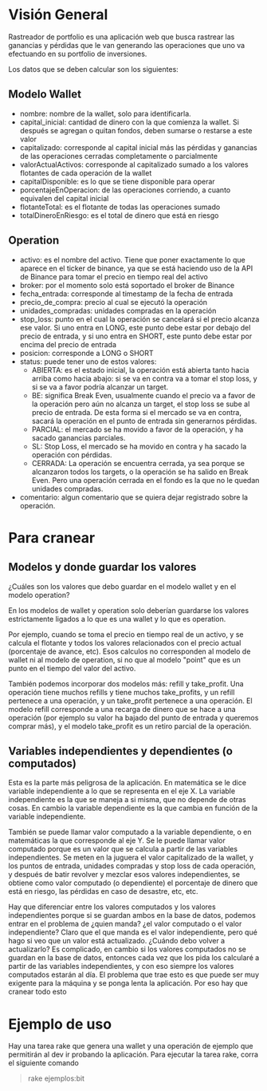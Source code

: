 # Visión General

Rastreador de portfolio es una aplicación web que busca rastrear las ganancias y pérdidas que
le van generando las operaciones que uno va efectuando en su portfolio de inversiones.

Los datos que se deben calcular son los siguientes:

## Modelo Wallet

- nombre: nombre de la wallet, solo para identificarla.
- capital_inicial: cantidad de dinero con la que comienza la wallet. Si después se agregan o quitan fondos, deben sumarse o restarse a este valor
- capitalizado: corresponde al capital inicial más las pérdidas y ganancias de las operaciones cerradas completamente o parcialmente
- valorActualActivos: corresponde al capitalizado sumado a los valores flotantes de cada operación de la wallet
- capitalDisponible: es lo que se tiene disponible para operar
- porcentajeEnOperacion: de las operaciones corriendo, a cuanto equivalen del capital inicial
- flotanteTotal: es el flotante de todas las operaciones sumado
- totalDineroEnRiesgo: es el total de dinero que está en riesgo

## Operation

- activo: es el nombre del activo. Tiene que poner exactamente lo que aparece en el ticker
de binance, ya que se está haciendo uso de la API de Binance para tomar el precio en tiempo real del activo
- broker: por el momento solo está soportado el broker de Binance
- fecha_entrada: corresponde al timestamp de la fecha de entrada
- precio_de_compra: precio al cual se ejecutó la operación
- unidades_compradas: unidades compradas en la operación
- stop_loss: punto en el cual la operación se cancelará si el precio alcanza ese valor. Si uno entra en LONG, este punto debe estar por debajo del precio de entrada, y si uno entra en SHORT, este punto debe estar por encima del precio de entrada
- posicion: corresponde a LONG o SHORT
- status: puede tener uno de estos valores:
  - ABIERTA: es el estado inicial, la operación está abierta tanto hacia arriba como hacia abajo: si se va en contra va a tomar el stop loss, y si se va a favor podría alcanzar un target.
  - BE: significa Break Even, usualmente cuando el precio va a favor de la operación pero aún no alcanza un target, el stop loss se sube al precio de entrada. De esta forma si el mercado se va en contra, sacará la operación en el punto de entrada sin generarnos pérdidas.
  - PARCIAL: el mercado se ha movido a favor de la operación, y ha sacado ganancias parciales.
  - SL: Stop Loss, el mercado se ha movido en contra y ha sacado la operación con pérdidas.
  - CERRADA: La operación se encuentra cerrada, ya sea porque se alcanzaron todos los targets, o la operación se ha salido en Break Even. Pero una operación cerrada en el fondo es la que no le quedan unidades compradas.
- comentario: algun comentario que se quiera dejar registrado sobre la operación.

# Para cranear

## Modelos y donde guardar los valores

¿Cuáles son los valores que debo guardar en el modelo wallet y en el modelo operation?

En los modelos de wallet y operation solo deberían guardarse los valores estrictamente ligados a lo que es una wallet y lo que es operation.

Por ejemplo, cuando se toma el precio en tiempo real de un activo, y se calcula el flotante y todos los valores relacionados con el precio actual (porcentaje de avance, etc). Esos calculos no corresponden al modelo de wallet ni al modelo de operation, si no que al modelo "point" que es un punto en el tiempo del valor del activo.

También podemos incorporar dos modelos más: refill y take_profit. Una operación tiene muchos refills y tiene muchos take_profits, y un refill pertenece a una operación, y un take_profit pertenece a una operación. El modelo refill corresponde a una recarga de dinero que se hace a una operación (por ejemplo su valor ha bajado del punto de entrada y queremos comprar más), y el modelo take_profit es un retiro parcial de la operación.

## Variables independientes y dependientes (o computados)

Esta es la parte más peligrosa de la aplicación. En matemática se le dice variable independiente a lo que se representa en el eje X. La variable independiente es la que se maneja a si misma, que no depende de otras cosas. En cambio la variable dependiente es la que cambia en función de la variable independiente.

También se puede llamar valor computado a la variable dependiente, o en matemáticas la que corresponde al eje Y. Se le puede llamar valor computado porque es un valor que se calcula a partir de las variables independientes. Se meten en la juguera el valor capitalizado de la wallet, y los puntos de entrada, unidades compradas y stop loss de cada operación, y después de batir revolver y mezclar esos valores independientes, se obtiene como valor computado (o dependiente) el porcentaje de dinero que está en riesgo, las pérdidas en caso de desastre, etc, etc.

Hay que diferenciar entre los valores computados y los valores independientes porque si se guardan ambos en la base de datos, podemos entrar en el problema de ¿quien manda? ¿el valor computado o el valor independiente? Claro que el que manda es el valor independiente, pero qué hago si veo que un valor está actualizado. ¿Cuándo debo volver a actualizarlo? Es complicado, en cambio si los valores computados no se guardan en la base de datos, entonces cada vez que los pida los calcularé a partir de las variables independientes, y con eso siempre los valores computados estarán al día. El problema que trae esto es que puede ser muy exigente para la máquina y se ponga lenta la aplicación. Por eso hay que cranear todo esto

# Ejemplo de uso

Hay una tarea rake que genera una wallet y una operación de ejemplo que permitirán al dev ir probando la aplicación. Para ejecutar la tarea rake, corra el siguiente comando

> rake ejemplos:bit


